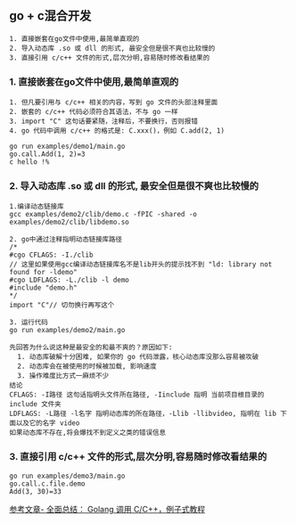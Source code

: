 ## go + c混合开发

```
1. 直接嵌套在go文件中使用,最简单直观的
2. 导入动态库 .so 或 dll 的形式, 最安全但是很不爽也比较慢的
3. 直接引用 c/c++ 文件的形式,层次分明,容易随时修改看结果的
```

### 1. 直接嵌套在go文件中使用,最简单直观的
```
1. 但凡要引用与 c/c++ 相关的内容，写到 go 文件的头部注释里面
2. 嵌套的 c/c++ 代码必须符合其语法，不与 go 一样
3. import "C" 这句话要紧随，注释后，不要换行，否则报错
4. go 代码中调用 c/c++ 的格式是: C.xxx()，例如 C.add(2, 1)
```

```
go run examples/demo1/main.go
go.call.Add(1, 2)=3 
c hello !%  
```


### 2. 导入动态库 .so 或 dll 的形式, 最安全但是很不爽也比较慢的
```
1.编译动态链接库
gcc examples/demo2/clib/demo.c -fPIC -shared -o examples/demo2/clib/libdemo.so

2. go中通过注释指明动态链接库路径
/*
#cgo CFLAGS: -I./clib
// 这里如果使用gcc编译动态链接库名不是lib开头的提示找不到 "ld: library not found for -ldemo"
#cgo LDFLAGS: -L./clib -l demo
#include "demo.h"
*/
import "C"// 切勿换行再写这个

3. 运行代码
go run examples/demo2/main.go
```

```
先回答为什么说这种是最安全的和最不爽的？原因如下:
  1. 动态库破解十分困难, 如果你的 go 代码泄露，核心动态库没那么容易被攻破
  2. 动态库会在被使用的时候被加载, 影响速度
  3. 操作难度比方式一麻烦不少
结论
CFLAGS: -I路径 这句话指明头文件所在路径, -Iinclude 指明 当前项目根目录的 include 文件夹
LDFLAGS: -L路径 -l名字 指明动态库的所在路径，-Llib -llibvideo, 指明在 lib 下面以及它的名字 video
如果动态库不存在,将会爆找不到定义之类的错误信息
```



### 3. 直接引用 c/c++ 文件的形式,层次分明,容易随时修改看结果的
```
go run examples/demo3/main.go
go.call.c.file.demo
Add(3, 30)=33 
```

[参考文章- 全面总结： Golang 调用 C/C++，例子式教程](https://blog.csdn.net/zdy0_2004/article/details/79124269)